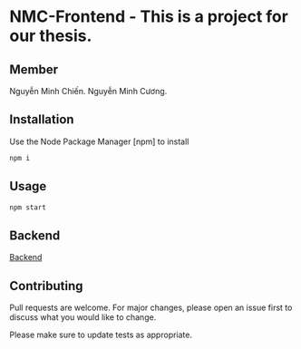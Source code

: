 # NMC-Frontend - This is a project for our thesis.

## Member
 Nguyễn Minh Chiến.
 Nguyễn Minh Cương.
 
## Installation
Use the Node Package Manager [npm] to install

```bash
npm i
```

## Usage
```bash
npm start
```

## Backend
[Backend](https://github.com/Chien179/NMCBookstoreBE.git)

## Contributing

Pull requests are welcome. For major changes, please open an issue first
to discuss what you would like to change.

Please make sure to update tests as appropriate.



